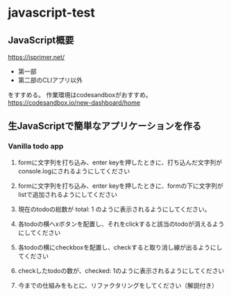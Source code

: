 # javascript-test

## JavaScript概要
https://jsprimer.net/

* 第一部
* 第二部のCLIアプリ以外

をすすめる。
作業環境はcodesandboxがおすすめ。
https://codesandbox.io/new-dashboard/home

## 生JavaScriptで簡単なアプリケーションを作る
### Vanilla todo app
1. formに文字列を打ち込み、enter keyを押したときに、打ち込んだ文字列がconsole.logにされるようにしてください

2. formに文字列を打ち込み、enter keyを押したときに、formの下に文字列がlistで追加されるようにしてください

3. 現在のtodoの総数が total: 1 のように表示されるようにしてください。

4. 各todoの横へxボタンを配置し、それをclickすると該当のtodoが消えるようにしてください

5. 各todoの横にcheckboxを配置し、checkすると取り消し線が出るようにしてください

6. checkしたtodoの数が、checked: 1のように表示されるようにしてください

7. 今までの仕組みをもとに、リファクタリングをしてください（解説付き）

